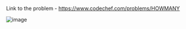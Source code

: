 Link to the problem - https://www.codechef.com/problems/HOWMANY


![image](https://github.com/Haleshot/Competitive-Programming/assets/57552973/ffda8975-a087-4353-ba2f-37de35b64fab)
